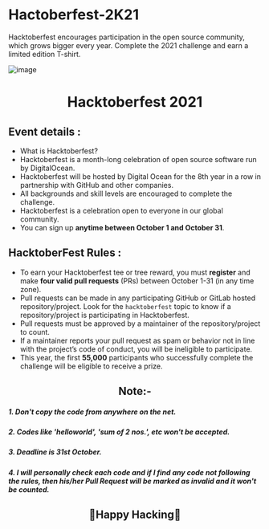 # Hactoberfest-2K21
Hacktoberfest encourages participation in the open source community, which grows bigger every year. Complete the 2021 challenge and earn a limited edition T-shirt.

![image](https://user-images.githubusercontent.com/31730129/136656776-bf00aac0-5546-4926-865a-f661a6f846bb.png)
<h1 align="center"> Hacktoberfest 2021 </h1>

## Event details :

- What is Hacktoberfest?
- Hacktoberfest is a month-long celebration of open source software run by DigitalOcean. 
- Hacktoberfest will be hosted by Digital Ocean for the 8th year in a row in partnership with GitHub and other companies.
- All backgrounds and skill levels are encouraged to complete the challenge.
- Hacktoberfest is a celebration open to everyone in our global community.
- You can sign up **anytime between October 1 and October 31**.

## HacktoberFest Rules :

- To earn your Hacktoberfest tee or tree reward, you must **register** and make **four valid pull requests** (PRs) between October 1-31 (in any time zone).
- Pull requests can be made in any participating GitHub or GitLab hosted repository/project. Look for the `hacktoberfest` topic to know if a repository/project is participating in Hacktoberfest.
- Pull requests must be approved by a maintainer of the repository/project to count.
- If a maintainer reports your pull request as spam or behavior not in line with the project’s code of conduct, you will be ineligible to participate.
- This year, the first **55,000** participants who successfully complete the challenge will be eligible to receive a prize.


## <div align="center">Note:-</div>

##### 1. Don't copy the code from anywhere on the net.
##### 2. Codes like 'helloworld', 'sum of 2 nos.', etc won't be accepted.
##### 3. Deadline is 31st October.
##### 4. I will personally check each code and if I find any code not following the rules, then his/her Pull Request will be marked as invalid and it won't be counted.

## <div align="center">🤞Happy Hacking🤞</div>
